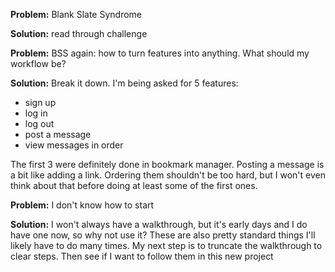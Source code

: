 **Problem:** Blank Slate Syndrome

**Solution:** read through challenge

**Problem:** BSS again: how to turn features into anything. What should my workflow be?

**Solution:** Break it down. I'm being asked for 5 features:
- sign up
- log in
- log out
- post a message
- view messages in order

The first 3 were definitely done in bookmark manager. Posting a message is a bit like adding a link. Ordering them shouldn't be too hard, but I won't even think about that before doing at least some of the first ones.

**Problem:** I don't know how to start

**Solution:** I won't always have a walkthrough, but it's early days and I do have one now, so why not use it? These are also pretty standard things I'll likely have to do many times. My next step is to truncate the walkthrough to clear steps. Then see if I want to follow them in this new project